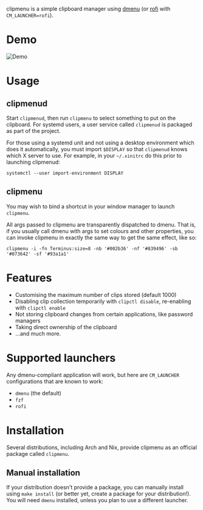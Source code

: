clipmenu is a simple clipboard manager using [dmenu][] (or [rofi][] with
`CM_LAUNCHER=rofi`).

# Demo

![Demo](https://cloud.githubusercontent.com/assets/660663/24079784/6f76da94-0c88-11e7-8251-40b1f02ebf3c.gif)

# Usage

## clipmenud

Start `clipmenud`, then run `clipmenu` to select something to put on the
clipboard. For systemd users, a user service called `clipmenud` is packaged as
part of the project.

For those using a systemd unit and not using a desktop environment which does
it automatically, you must import `$DISPLAY` so that `clipmenud` knows which X
server to use. For example, in your `~/.xinitrc` do this prior to launching
clipmenud:

    systemctl --user import-environment DISPLAY

## clipmenu

You may wish to bind a shortcut in your window manager to launch `clipmenu`.

All args passed to clipmenu are transparently dispatched to dmenu. That is, if
you usually call dmenu with args to set colours and other properties, you can
invoke clipmenu in exactly the same way to get the same effect, like so:

    clipmenu -i -fn Terminus:size=8 -nb '#002b36' -nf '#839496' -sb '#073642' -sf '#93a1a1'

# Features

* Customising the maximum number of clips stored (default 1000)
* Disabling clip collection temporarily with `clipctl disable`, re-enabling with
  `clipctl enable`
* Not storing clipboard changes from certain applications, like password
  managers
* Taking direct ownership of the clipboard
* ...and much more.

# Supported launchers

Any dmenu-compliant application will work, but here are `CM_LAUNCHER`
configurations that are known to work:

- `dmenu` (the default)
- `fzf`
- `rofi`

# Installation

Several distributions, including Arch and Nix, provide clipmenu as an official
package called `clipmenu`.

## Manual installation

If your distribution doesn't provide a package, you can manually install using
`make install` (or better yet, create a package for your distribution!). You
will need `dmenu` installed, unless you plan to use a different launcher.

[dmenu]: http://tools.suckless.org/dmenu/
[rofi]: https://github.com/DaveDavenport/Rofi
